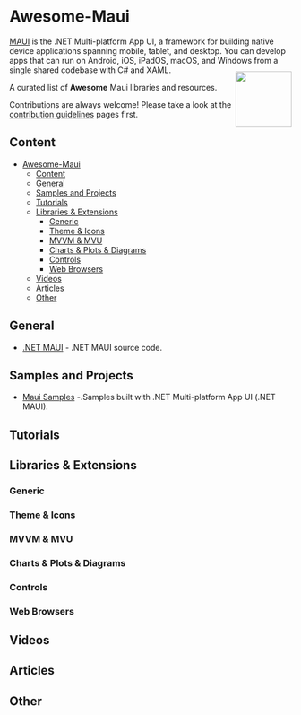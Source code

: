 # Awesome-Maui
[MAUI](https://github.com/dotnet/maui) is the .NET Multi-platform App UI, a framework for building native device applications spanning mobile, tablet, and desktop. You can develop apps that can run on Android, iOS, iPadOS, macOS, and Windows from a single shared codebase with C# and XAML.

[<img src="https://avatars.githubusercontent.com/u/9141961?v=4" align="right" width="100" style="margin-top:-20px">](https://dotnet.microsoft.com/en-us/apps/maui)

A curated list of **Awesome** Maui libraries and resources.

Contributions are always welcome! Please take a look at the [contribution guidelines](CONTRIBUTING.md) pages first.

## Content

- [Awesome-Maui](#awesome-maui)
  - [Content](#content)
  - [General](#general)
  - [Samples and Projects](#samples-and-projects)
  - [Tutorials](#tutorials)
  - [Libraries & Extensions](#libraries--extensions)
    - [Generic](#generic)
    - [Theme & Icons](#theme--icons)
    - [MVVM & MVU](#mvvm--mvu)
    - [Charts & Plots & Diagrams](#charts--plots--diagrams)
    - [Controls](#controls)
    - [Web Browsers](#web-browsers)
  - [Videos](#videos)
  - [Articles](#articles)
  - [Other](#other)
 
## General

- [.NET MAUI](https://github.com/dotnet/maui) - .NET MAUI source code.

## Samples and Projects

- [Maui Samples](https://github.com/dotnet/maui-samples) -.Samples built with .NET Multi-platform App UI (.NET MAUI).

## Tutorials

## Libraries & Extensions

### Generic

### Theme & Icons

### MVVM & MVU

### Charts & Plots & Diagrams

### Controls

### Web Browsers

## Videos

## Articles

## Other